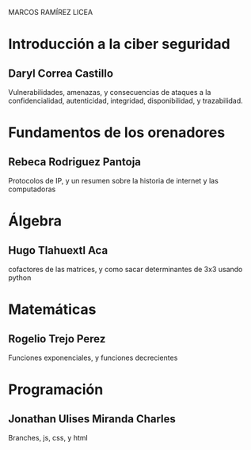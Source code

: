 MARCOS RAMÍREZ LICEA

# Introducción a la ciber seguridad 

## Daryl Correa Castillo

Vulnerabilidades, amenazas, y consecuencias de ataques a la confidencialidad, autenticidad, integridad, disponibilidad, y trazabilidad. 

# Fundamentos de los orenadores

## Rebeca Rodriguez Pantoja

Protocolos de IP, y un resumen sobre la historia de internet y las computadoras

# Álgebra 

## Hugo Tlahuextl Aca 

cofactores de las matrices, y como sacar determinantes de 3x3 usando python

# Matemáticas 

## Rogelio Trejo Perez 

Funciones exponenciales, y funciones decrecientes

# Programación

## Jonathan Ulises Miranda Charles 

Branches, js, css, y html